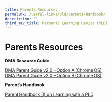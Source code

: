 ```yaml
---
title: Parents Resources
permalink: /useful-links/pld/parents-handbook/
description: ""
third_nav_title: Personal Learning Device (PLD)
---
```

# Parents Resources
**DMA Resource Guide**

[DMA Parent Guide v2.0 – Option A (Chrome OS)](/files/Useful%20Links/e-DMA-Parent-Guide-v2-Option-A-Chrome-OS.pdf)  
[DMA Parent Guide v2.0 – Option B (Chrome OS)](/files/Useful%20Links/f-DMA-Parent-Guide-v2-Option-B-Chrome-OS.pdf)

**Parent’s Handbook**

[Parent Handbook (I) on Learning with a PLD](/files/Useful%20Links/Parent-Handbook-I-on-Learning-with-a-PLD.pdf)